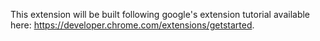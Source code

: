 This extension will be built following google's extension tutorial available here: https://developer.chrome.com/extensions/getstarted.
